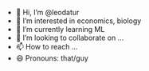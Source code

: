 - 👋 Hi, I’m @leodatur
- 👀 I’m interested in economics, biology
- 🌱 I’m currently learning ML
- 💞️ I’m looking to collaborate on ...
- 📫 How to reach ...
- 😄 Pronouns: that/guy

<!---
leodatur/leodatur is a ✨ special ✨ repository because its `README.md` (this file) appears on your GitHub profile.
You can click the Preview link to take a look at your changes.
--->
